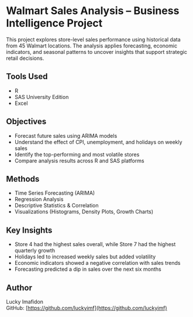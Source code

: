# Walmart Sales Analysis – Business Intelligence Project

This project explores store-level sales performance using historical data from 45 Walmart locations. The analysis applies forecasting, economic indicators, and seasonal patterns to uncover insights that support strategic retail decisions.

## Tools Used
- R
- SAS University Edition
- Excel

## Objectives
- Forecast future sales using ARIMA models
- Understand the effect of CPI, unemployment, and holidays on weekly sales
- Identify the top-performing and most volatile stores
- Compare analysis results across R and SAS platforms

## Methods
- Time Series Forecasting (ARIMA)
- Regression Analysis
- Descriptive Statistics & Correlation
- Visualizations (Histograms, Density Plots, Growth Charts)

## Key Insights
- Store 4 had the highest sales overall, while Store 7 had the highest quarterly growth
- Holidays led to increased weekly sales but added volatility
- Economic indicators showed a negative correlation with sales trends
- Forecasting predicted a dip in sales over the next six months

## Author
Lucky Imafidon  
GitHub: [https://github.com/luckyimf](https://github.com/luckyimf)

